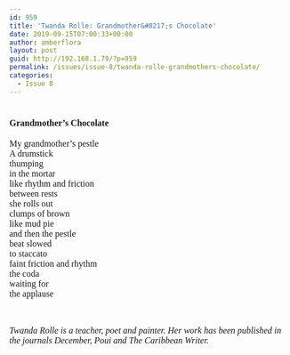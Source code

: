 ```yaml
---
id: 959
title: 'Twanda Rolle: Grandmother&#8217;s Chocolate'
date: 2019-09-15T07:00:33+00:00
author: amberflora
layout: post
guid: http://192.168.1.79/?p=959
permalink: /issues/issue-8/twanda-rolle-grandmothers-chocolate/
categories:
  - Issue 8
---
```

# <span style="font-family: georgia, palatino, serif; font-size: 12pt;">Grandmother’s Chocolate</span>

<span style="font-family: georgia, palatino, serif; font-size: 12pt;">My grandmother’s pestle</span>  
<span style="font-family: georgia, palatino, serif; font-size: 12pt;">A drumstick</span>  
<span style="font-family: georgia, palatino, serif; font-size: 12pt;">thumping</span>  
<span style="font-family: georgia, palatino, serif; font-size: 12pt;">in the mortar</span>  
<span style="font-family: georgia, palatino, serif; font-size: 12pt;">like rhythm and friction</span>  
<span style="font-family: georgia, palatino, serif; font-size: 12pt;">between rests</span>  
<span style="font-family: georgia, palatino, serif; font-size: 12pt;">she rolls out</span>  
<span style="font-family: georgia, palatino, serif; font-size: 12pt;">clumps of brown</span>  
<span style="font-family: georgia, palatino, serif; font-size: 12pt;">like mud pie</span>  
<span style="font-family: georgia, palatino, serif; font-size: 12pt;">and then the pestle</span>  
<span style="font-family: georgia, palatino, serif; font-size: 12pt;">beat slowed</span>  
<span style="font-family: georgia, palatino, serif; font-size: 12pt;">to staccato</span>  
<span style="font-family: georgia, palatino, serif; font-size: 12pt;">faint friction and rhythm</span>  
<span style="font-family: georgia, palatino, serif; font-size: 12pt;">the coda</span>  
<span style="font-family: georgia, palatino, serif; font-size: 12pt;">waiting for</span>  
<span style="font-family: georgia, palatino, serif; font-size: 12pt;">the applause</span>

<span style="font-family: georgia, palatino, serif; font-size: 12pt;"></span>  
&nbsp;  
<span style="font-family: georgia, palatino, serif; font-size: 12pt;"><em>Twanda Rolle is a teacher, poet and painter. Her work has been published in the journals December, Poui and The Caribbean Writer.</em></span>